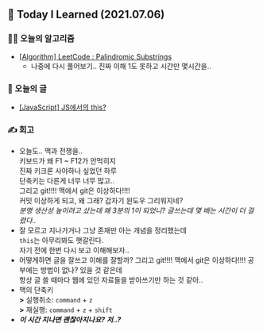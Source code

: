 ## 🚀 Today I Learned (2021.07.06)

### **👨‍💻 오늘의 알고리즘**

-   [[Algorithm] LeetCode : Palindromic Substrings](https://codi-rano.tistory.com/130)
    - 나중에 다시 풀어보기.. 진짜 이해 1도 못하고 시간만 몇시간을..

### **📑 오늘의 글**

-   [[JavaScript] JS에서의 this?](https://codi-rano.tistory.com/129)

### **✍️ 회고**

-   오늘도.. 맥과 전쟁을..  
    키보드가 왜 F1 ~ F12가 안먹히지  
    진짜 키크론 사야하나 싶었던 하루  
    단축키는 다른게 너무 너무 많고..  
    그리고 git!!!! 맥에서 git은 이상하다!!!!  
    커밋 이상하게 되고, 왜 그래? 갑자기 윈도우 그리워지네?  
    _분명 생산성 높이려고 샀는데 왜 3분의 1이 되었니? 글쓰는데 몇 배는 시간이 더 걸렸다.._
-   잘 모르고 지나가거나 그냥 존재만 아는 개념을 정리했는데  
    `this`는 아무리봐도 햇갈린다.  
    자기 전에 한번 다시 보고 이해해보자..
-   어떻게하면 글을 잘쓰고 이해를 잘할까?  그리고 git!!!! 맥에서 git은 이상하다!!!!
    공부에는 방법이 없나? 있을 것 같은데  
    항상 글 쓸 때마다 웹에 있던 자료들을 받아쓰기만 하는 것 같아..
-   맥의 단축키  
    **>** 실행취소: `command` + `z`  
    **>** 재실행: `command` + `z` + `shift`
-   **_이 시간 지나면 괜찮아지나요? 저..?_**